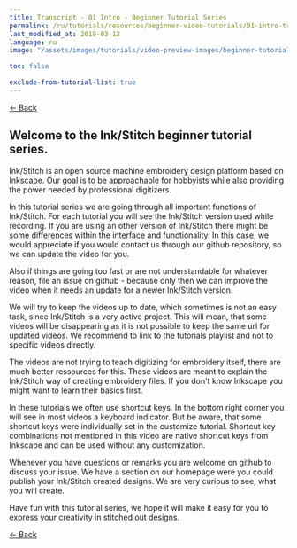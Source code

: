```yaml
---
title: Transcript - 01 Intro - Beginner Tutorial Series
permalink: /ru/tutorials/resources/beginner-video-tutorials/01-intro-transcript
last_modified_at: 2019-03-12
language: ru
image: "/assets/images/tutorials/video-preview-images/beginner-tutorial-series.png"

toc: false

exclude-from-tutorial-list: true
---
```

[← Back](/tutorials/resources/beginner-video-tutorials/)

## Welcome to the Ink/Stitch beginner tutorial series.

Ink/Stitch is an open source machine embroidery design platform based on Inkscape.
Our goal is to be approachable for hobbyists while also providing the power needed by professional digitizers.

In this tutorial series we are going through all important functions of Ink/Stitch.
For each tutorial you will see the Ink/Stitch version used while recording.
If you are using an other version of Ink/Stitch there might be some differences within the interface and functionality.
In this case, we would appreciate if you would contact us through our github repository, so we can update the video for you.

Also if things are going too fast or are not understandable for whatever reason, file an issue on github - because only then we can improve the video when it needs an update for a newer Ink/Stitch version.

We will try to keep the videos up to date, which sometimes is not an easy task, since Ink/Stitch is a very active project. This will mean, that some videos will be disappearing as it is not possible to keep the same url for updated videos.
We recommend to link to the tutorials playlist and not to specific videos directly.

The videos are not trying to teach digitizing for embroidery itself, there are much better ressources for this. These videos are meant to explain the Ink/Stitch way of creating embroidery files.
If you don't know Inkscape you might want to learn their basics first.

In these tutorials we often use shortcut keys. In the bottom right corner you will see in most videos a keyboard indicator.
But be aware, that some shortcut keys were individually set in the customize tutorial.
Shortcut key combinations not mentioned in this video are native shortcut keys from Inkscape and can be used without any customization.

Whenever you have questions or remarks you are welcome on github to discuss your issue.
We have a section on our homepage were you could publish your Ink/Stitch created designs.
We are very curious to see, what you will create.

Have fun with this tutorial series, we hope it will make it easy for you to express your creativity in stitched out designs.

[← Back](/tutorials/resources/beginner-video-tutorials/)
